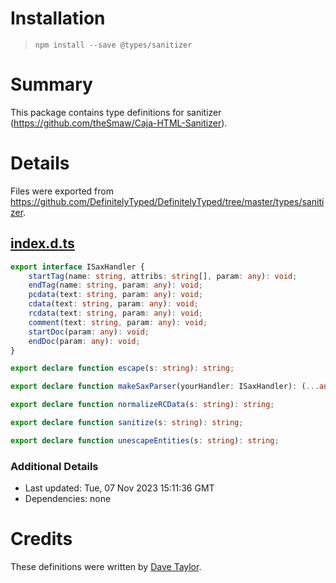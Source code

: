 # Installation
> `npm install --save @types/sanitizer`

# Summary
This package contains type definitions for sanitizer (https://github.com/theSmaw/Caja-HTML-Sanitizer).

# Details
Files were exported from https://github.com/DefinitelyTyped/DefinitelyTyped/tree/master/types/sanitizer.
## [index.d.ts](https://github.com/DefinitelyTyped/DefinitelyTyped/tree/master/types/sanitizer/index.d.ts)
````ts
export interface ISaxHandler {
    startTag(name: string, attribs: string[], param: any): void;
    endTag(name: string, param: any): void;
    pcdata(text: string, param: any): void;
    cdata(text: string, param: any): void;
    rcdata(text: string, param: any): void;
    comment(text: string, param: any): void;
    startDoc(param: any): void;
    endDoc(param: any): void;
}

export declare function escape(s: string): string;

export declare function makeSaxParser(yourHandler: ISaxHandler): (...any: any[]) => any;

export declare function normalizeRCData(s: string): string;

export declare function sanitize(s: string): string;

export declare function unescapeEntities(s: string): string;

````

### Additional Details
 * Last updated: Tue, 07 Nov 2023 15:11:36 GMT
 * Dependencies: none

# Credits
These definitions were written by [Dave Taylor](http://davetayls.me).
